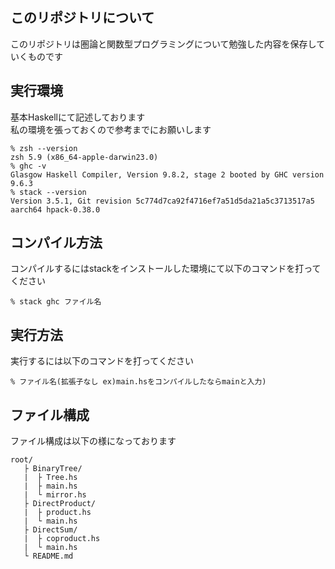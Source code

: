 ## このリポジトリについて
<p>このリポジトリは圏論と関数型プログラミングについて勉強した内容を保存していくものです<br></p>

## 実行環境
<p>基本Haskellにて記述しております<br>
私の環境を張っておくので参考までにお願いします</p>

```
% zsh --version
zsh 5.9 (x86_64-apple-darwin23.0)
% ghc -v
Glasgow Haskell Compiler, Version 9.8.2, stage 2 booted by GHC version 9.6.3
% stack --version
Version 3.5.1, Git revision 5c774d7ca92f4716ef7a51d5da21a5c3713517a5 aarch64 hpack-0.38.0
```

## コンパイル方法
<p>コンパイルするにはstackをインストールした環境にて以下のコマンドを打ってください</p>

```
% stack ghc ファイル名
```

## 実行方法
<p>実行するには以下のコマンドを打ってください</p>

```
% ファイル名(拡張子なし ex)main.hsをコンパイルしたならmainと入力)
```

## ファイル構成
<p>ファイル構成は以下の様になっております</p>

```
root/
   ├ BinaryTree/
   |  ├ Tree.hs
   |  ├ main.hs
   |  └ mirror.hs
   ├ DirectProduct/
   |  ├ product.hs
   |  └ main.hs
   ├ DirectSum/
   |  ├ coproduct.hs
   |  └ main.hs
   └ README.md
```

